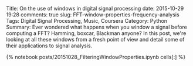 ﻿Title: On the use of windows in digital signal processing 
date: 2015-10-29 19:28
comments: true
slug: FFT-window-properties-frequency-analysis 
Tags: Digital Signal Processing, Music, Coursera
Category: Python
Summary: Ever wondered what happens when you window a signal before computing a FFT? Hamming, boxcar, Blackman anyone? In this post, we're looking at all these windows from a fresh point of view and detail some of their applications to signal analysis. 

{% notebook posts/20151028_FilteringWindowProperties.ipynb cells[:] %}
